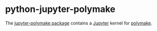 # python-jupyter-polymake

The [jupyter-polymake package](https://github.com/polymake/jupyter-polymake)
contains a [Jupyter](https://jupyter.org/) kernel for
[polymake](https://polymake.org/).
